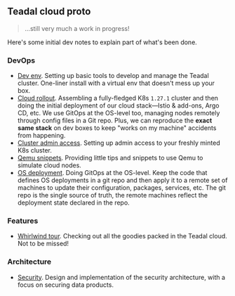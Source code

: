 Teadal cloud proto
------------------
> ...still very much a work in progress!

Here's some initial dev notes to explain part of what's been done.


### DevOps

- [Dev env][dev-env]. Setting up basic tools to develop and manage
  the Teadal cluster. One-liner install with a virtual env that
  doesn't mess up your box.
- [Cloud rollout][bootstrap]. Assembling a fully-fledged K8s `1.27.1`
  cluster and then doing the initial deployment of our cloud stack—Istio
  & add-ons, Argo CD, etc. We use GitOps at the OS-level too, managing
  nodes remotely through config files in a Git repo. Plus, we can
  reproduce the **exact same stack** on dev boxes to keep "works
  on my machine" accidents from happening.
- [Cluster admin access][admin-access]. Setting up admin access to
  your freshly minted K8s cluster.
- [Qemu snippets][qemu]. Providing little tips and snippets to use
  Qemu to simulate cloud nodes.
- [OS deployment][os-depl]. Doing GitOps at the OS-level. Keep the
  code that defines OS deployments in a git repo and then apply it
  to a remote set of machines to update their configuration, packages,
  services, etc. The git repo is the single source of truth, the remote
  machines reflect the deployment state declared in the repo.


### Features

- [Whirlwind tour][demo]. Checking out all the goodies packed in the
  Teadal cloud. Not to be missed!


### Architecture

- [Security][sec]. Design and implementation of the security architecture,
  with a focus on securing data products.




[admin-access]: ./cluster-admin-access.md
[bootstrap]: ./bootstrap/README.md
[demo]: ./whirlwind-tour.md
[dev-env]: ./dev-env.md
[os-depl]: ./os-deployment.md
[qemu]: ./qemu.md
[sec]: ./sec-design/README.md
